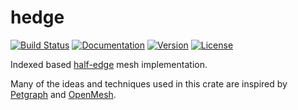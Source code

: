 # hedge

[![Build Status](https://travis-ci.org/photex/hedge.svg?branch=master)](https://travis-ci.org/photex/hedge)
[![Documentation](https://docs.rs/hedge/badge.svg)](https://docs.rs/hedge)
[![Version](https://img.shields.io/crates/v/hedge.svg)](https://crates.io/crates/hedge)
[![License](https://img.shields.io/crates/l/hedge.svg)](https://github.com/photex/hedge/blob/master/LICENSE)

Indexed based [half-edge] mesh implementation.

Many of the ideas and techniques used in this crate are inspired by [Petgraph] and [OpenMesh].

[half-edge]: https://en.wikipedia.org/wiki/Doubly_connected_edge_list
[Petgraph]: http://crates.io/crates/petgraph
[OpenMesh]: http://openmesh.org
